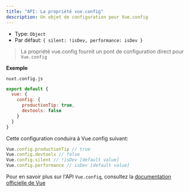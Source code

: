```yaml
---
title: "API: La propriété vue.config"
description: Un objet de configuration pour Vue.config
---
```


- Type: `Object`
- Par défaut: `{ silent: !isDev, performance: isDev }`

> La propriété vue.config fournit un pont de configuration direct pour `Vue.config`


**Exemple**

`nuxt.config.js`

```js
export default {
  vue: {
    config: {
      productionTip: true,
      devtools: false
    }
  }
}
```

Cette configuration conduira à Vue.config suivant:

``` js
Vue.config.productionTip // true
Vue.config.devtools // false
Vue.config.silent // !isDev [default value]
Vue.config.performance // isDev [default value]
```


Pour en savoir plus sur l'API `Vue.config`, consultez la [documentation officielle de Vue](https://vuejs.org/v2/api/#Global-Config)
